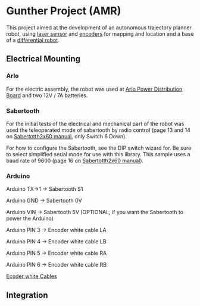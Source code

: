 # Gunther Project (AMR)

This project aimed at the development of an autonomous trajectory planner robot, using [laser sensor](http://www.slamtec.com/en/lidar/a1) and [encoders](https://learn.parallax.com/tutorials/robot/arlo/arlo-robot-assembly-guide/section-1-motor-mount-and-wheel-kit-assembly/step-7) for mapping and location and a base of a [differential robot](https://www.parallax.com/product/28966).

## Electrical Mounting

### Arlo

For the electric assembly, the robot was used at [Arlo Power Distribution Board](https://learn.parallax.com/tutorials/robot/arlo/arlo-robot-assembly-guide/section-4-arlo-power-distribution-board) and two 12V / 7A batteries.

### Sabertooth

For the initial tests of the electrical and mechanical part of the robot was used the teleoperated mode of sabertooth by radio control (page 13 and 14  on [Sabertotth2x60 manual](https://www.dimensionengineering.com/datasheets/Sabertooth2x60.pdf), only Switch 6 Down).



For how to configure the Sabertooth, see the DIP switch wizard for. Be sure to select simplified serial mode for use with this library. This sample uses a baud rate of 9600 (page 16 on [Sabertotth2x60 manual](https://www.dimensionengineering.com/datasheets/Sabertooth2x60.pdf)).

### Arduino


Arduino TX->1  ->  Sabertooth S1

Arduino GND    ->  Sabertooth 0V

Arduino VIN    ->  Sabertooth 5V (OPTIONAL, if you want the Sabertooth to power the Arduino)

Arduino PIN 3  ->  Encoder white cable LA 

Arduino PIN 4  ->  Encoder white cable LB

Arduino PIN 5  ->  Encoder white cable RA

Arduino PIN 6  ->  Encoder white cable RB

[Ecoder white Cables](https://learn.parallax.com/tutorials/robot/arlo/arlo-robot-assembly-guide/section-1-motor-mount-and-wheel-kit-assembly/step-6)


## Integration
